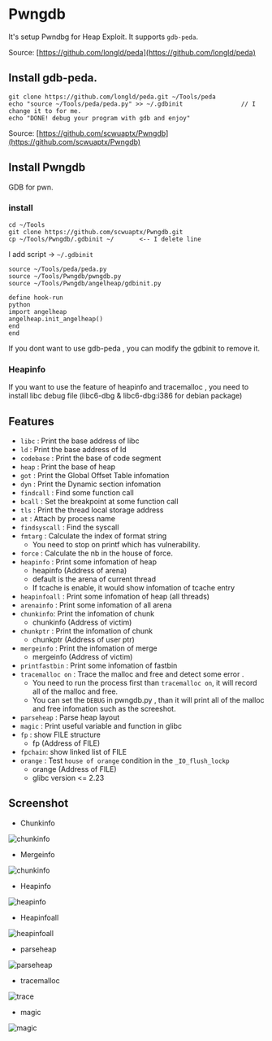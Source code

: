 # Pwngdb

It's setup Pwndbg for Heap Exploit. It supports `gdb-peda`.

Source: [https://github.com/longld/peda](https://github.com/longld/peda)

## Install gdb-peda.

```
git clone https://github.com/longld/peda.git ~/Tools/peda
echo "source ~/Tools/peda/peda.py" >> ~/.gdbinit				// I change it to for me.
echo "DONE! debug your program with gdb and enjoy"
```

Source: [https://github.com/scwuaptx/Pwngdb](https://github.com/scwuaptx/Pwngdb)

## Install Pwngdb

GDB for pwn.

### install
	cd ~/Tools
	git clone https://github.com/scwuaptx/Pwngdb.git 
	cp ~/Tools/Pwngdb/.gdbinit ~/		<-- I delete line 

I add script -> `~/.gdbinit`

```
source ~/Tools/peda/peda.py
source ~/Tools/Pwngdb/pwngdb.py
source ~/Tools/Pwngdb/angelheap/gdbinit.py

define hook-run
python
import angelheap
angelheap.init_angelheap()
end
end
```

If you dont want to use gdb-peda , you can modify the gdbinit to remove it.

### Heapinfo 

If you want to use the feature of heapinfo and tracemalloc , you need to install libc debug file (libc6-dbg & libc6-dbg:i386 for debian package) 

## Features

+ `libc` : Print the base address of libc
+ `ld` : Print the base address of ld
+ `codebase` : Print the base of code segment
+ `heap` : Print the base of heap
+ `got` : Print the Global Offset Table infomation
+ `dyn` : Print the Dynamic section infomation
+ `findcall` : Find some function call 
+ `bcall` : Set the breakpoint at some function call
+ `tls` : Print the thread local storage address
+ `at` : Attach by process name
+ `findsyscall` : Find the syscall
+ `fmtarg` : Calculate the index of format string
	+ You need to stop on printf which has vulnerability.
+ `force` : Calculate the nb in the house of force.
+ `heapinfo` : Print some infomation of heap
	+ heapinfo (Address of arena)
	+ default is the arena of current thread
	+ If tcache is enable, it would show infomation of tcache entry
+ `heapinfoall` : Print some infomation of heap (all threads)
+ `arenainfo` : Print some infomation of all arena
+ `chunkinfo`: Print the infomation of chunk
    + chunkinfo (Address of victim)
+ `chunkptr` : Print the infomation of chunk 
	+ chunkptr (Address of user ptr)
+ `mergeinfo` : Print the infomation of merge
	+ mergeinfo (Address of victim)
+ `printfastbin` : Print some infomation of fastbin
+ `tracemalloc on` : Trace the malloc and free and detect some error .
	+ You need to run the process first than `tracemalloc on`, it will record all of the malloc and free.
	+ You can set the `DEBUG` in pwngdb.py , than it will print all of the malloc and free infomation such as the screeshot.
+ `parseheap` : Parse heap layout
+ `magic` : Print useful variable and function in glibc
+ `fp` : show FILE structure
	+ fp (Address of FILE)
+ `fpchain`: show linked list of FILE
+ `orange` : Test `house of orange` condition in the `_IO_flush_lockp`
	+ orange (Address of FILE)
	+ glibc version <= 2.23


## Screenshot

+ Chunkinfo

![chunkinfo](http://i.imgur.com/gtQuIsL.png)
+ Mergeinfo

![chunkinfo](http://i.imgur.com/TjWkzGc.png)
+ Heapinfo

![heapinfo](http://i.imgur.com/xhTc8Gv.png)
+ Heapinfoall

![heapinfoall](https://i.imgur.com/kRMXPZz.png)

+ parseheap

![parseheap](http://i.imgur.com/R7goaLF.png)

+ tracemalloc

![trace](http://i.imgur.com/7UHqiwX.png)

+ magic

![magic](https://i.imgur.com/M4XCv1f.png)



